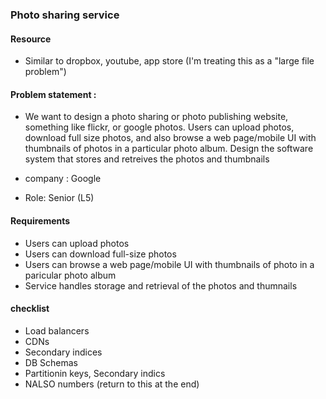 ### Photo sharing service
#### Resource
- Similar to dropbox, youtube, app store (I'm treating this as a "large file problem")

#### Problem statement : 
- We want to design a photo sharing or photo publishing website, something like flickr, or google photos. Users can upload photos, download full size photos,
and also browse a web page/mobile UI with thumbnails of photos in a particular photo album. Design the software system that stores and retreives the photos 
and thumbnails

- company : Google
- Role: Senior (L5)


#### Requirements
- Users can upload photos
- Users can download full-size photos
- Users can browse a web page/mobile UI with thumbnails of photo in a paricular 
photo album
- Service handles storage and retrieval of the photos and thumnails


#### checklist
- Load balancers
- CDNs
- Secondary indices
- DB Schemas
- Partitionin keys, Secondary indics
- NALSO numbers (return to this at the end)
